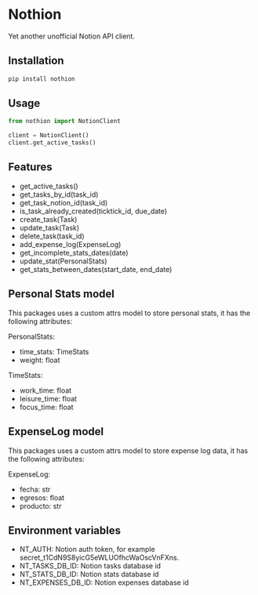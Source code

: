 # Nothion
Yet another unofficial Notion API client.

## Installation
```bash
pip install nothion
```

## Usage
```python
from nothion import NotionClient

client = NotionClient()
client.get_active_tasks()
```

## Features
- get_active_tasks()
- get_tasks_by_id(task_id)
- get_task_notion_id(task_id)
- is_task_already_created(ticktick_id, due_date)
- create_task(Task)
- update_task(Task)
- delete_task(task_id)
- add_expense_log(ExpenseLog)
- get_incomplete_stats_dates(date)
- update_stat(PersonalStats)
- get_stats_between_dates(start_date, end_date)


## Personal Stats model
This packages uses a custom attrs model to store personal stats, it has the following attributes:

PersonalStats:
- time_stats: TimeStats
- weight: float

TimeStats:
- work_time: float
- leisure_time: float
- focus_time: float

## ExpenseLog model
This packages uses a custom attrs model to store expense log data, it has the following attributes:

ExpenseLog:
- fecha: str
- egresos: float
- producto: str

## Environment variables

- NT_AUTH: Notion auth token, for example secret_t1CdN9S8yicG5eWLUOfhcWaOscVnFXns.
- NT_TASKS_DB_ID: Notion tasks database id
- NT_STATS_DB_ID: Notion stats database id
- NT_EXPENSES_DB_ID: Notion expenses database id

